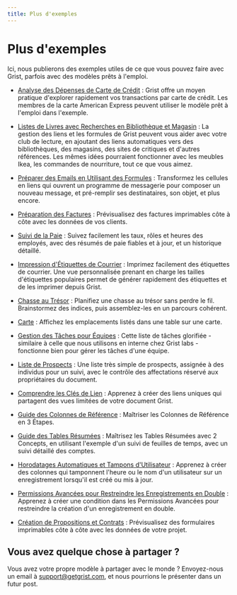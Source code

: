 ```yaml
---
title: Plus d'exemples
---
```


# Plus d'exemples

Ici, nous publierons des exemples utiles de ce que vous pouvez faire avec Grist, parfois avec des modèles prêts à l'emploi.

- [Analyse des Dépenses de Carte de Crédit](examples/2020-06-credit-card.md) :
  Grist offre un moyen pratique d'explorer rapidement vos transactions par carte de crédit. Les membres de la carte American Express peuvent utiliser le modèle prêt à l'emploi dans l'exemple.

- [Listes de Livres avec Recherches en Bibliothèque et Magasin](examples/2020-06-book-club.md) :
  La gestion des liens et les formules de Grist peuvent vous aider avec votre club de lecture, en ajoutant des liens automatiques vers des bibliothèques, des magasins, des sites de critiques et d'autres références. Les mêmes idées pourraient fonctionner avec les meubles Ikea, les commandes de nourriture, tout ce que vous aimez.

- [Préparer des Emails en Utilisant des Formules](examples/2020-07-email-compose.md) :
  Transformez les cellules en liens qui ouvrent un programme de messagerie pour composer un nouveau message, et pré-remplir ses destinataires, son objet, et plus encore.

- [Préparation des Factures](examples/2020-08-invoices.md) :
  Prévisualisez des factures imprimables côte à côte avec les données de vos clients.

- [Suivi de la Paie](examples/2020-09-payroll.md) :
  Suivez facilement les taux, rôles et heures des employés, avec des résumés de paie fiables et à jour, et un historique détaillé.

- [Impression d'Étiquettes de Courrier](examples/2020-10-print-labels.md) :
  Imprimez facilement des étiquettes de courrier. Une vue personnalisée prenant en charge les tailles d'étiquettes populaires permet de générer rapidement des étiquettes et de les imprimer depuis Grist.

- [Chasse au Trésor](examples/2020-11-treasure-hunt.md) :
  Planifiez une chasse au trésor sans perdre le fil. Brainstormez des indices, puis assemblez-les en un parcours cohérent.

- [Carte](examples/2020-12-map.md) :
  Affichez les emplacements listés dans une table sur une carte.

- [Gestion des Tâches pour Équipes](examples/2021-01-tasks.md) :
  Cette liste de tâches glorifiée - similaire à celle que nous utilisons en interne chez Grist labs - fonctionne bien pour gérer les tâches d'une équipe.

- [Liste de Prospects](examples/2021-03-leads.md) :
  Une liste très simple de prospects, assignée à des individus pour un suivi, avec le contrôle des affectations réservé aux propriétaires du document.

- [Comprendre les Clés de Lien](examples/2021-04-link-keys.md) :
  Apprenez à créer des liens uniques qui partagent des vues limitées de votre document Grist.

- [Guide des Colonnes de Référence](examples/2021-05-reference-columns.md) :
  Maîtriser les Colonnes de Référence en 3 Étapes.

- [Guide des Tables Résumées](examples/2021-06-timesheets.md) :
  Maîtrisez les Tables Résumées avec 2 Concepts, en utilisant l'exemple d'un suivi de feuilles de temps, avec un suivi détaillé des comptes.

- [Horodatages Automatiques et Tampons d'Utilisateur](examples/2021-07-auto-stamps.md) :
  Apprenez à créer des colonnes qui tamponnent l'heure ou le nom d'un utilisateur sur un enregistrement lorsqu'il est créé ou mis à jour.

- [Permissions Avancées pour Restreindre les Enregistrements en Double](examples/2023-01-acl-memo.md) :
  Apprenez à créer une condition dans les Permissions Avancées pour restreindre la création d'un enregistrement en double.

- [Création de Propositions et Contrats](examples/2023-07-proposals-contracts.md) :
  Prévisualisez des formulaires imprimables côte à côte avec les données de votre projet.

## Vous avez quelque chose à partager ?

Vous avez votre propre modèle à partager avec le monde ? Envoyez-nous un email à <support@getgrist.com>, et nous pourrions le présenter dans un futur post.
